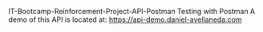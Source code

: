 IT-Bootcamp-Reinforcement-Project-API-Postman
Testing with Postman A demo of this API is located at: https://api-demo.daniel-avellaneda.com
